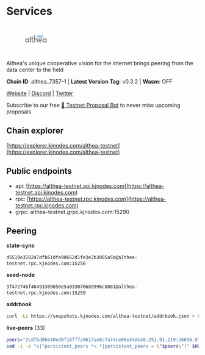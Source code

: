 # Services

<figure><img src="https://raw.githubusercontent.com/kj89/cosmos-images/main/logos/althea.png" alt=""><figcaption></figcaption></figure>

Althea's unique cooperative vision for the internet  brings peering from the data center to the field

**Chain ID**: althea_7357-1 | **Latest Version Tag**: v0.3.2 | **Wasm**: OFF

[Website](https://www.althea.net) | [Discord](https://discord.gg/ZTKWfpDs) | [Twitter](https://twitter.com/altheanetwork)



Subscribe to our free [🤖 Testnet Proposal Bot](https://t.me/kjnodes_testnet_proposal_bot) to never miss upcoming proposals


## Chain explorer
[https://explorer.kjnodes.com/althea-testnet](https://explorer.kjnodes.com/althea-testnet)

## Public endpoints

* api: [https://althea-testnet.api.kjnodes.com](https://althea-testnet.api.kjnodes.com)
* rpc: [https://althea-testnet.rpc.kjnodes.com](https://althea-testnet.rpc.kjnodes.com)
* grpc: althea-testnet.grpc.kjnodes.com:15290

## Peering

**state-sync**

```text
d5519e378247dfb61dfe90652d1fe3e2b3005a5b@althea-testnet.rpc.kjnodes.com:15256
```

**seed-node**

```text
3f472746f46493309650e5a033076689996c8881@althea-testnet.rpc.kjnodes.com:15259
```

**addrbook**
```bash
curl -Ls https://snapshots.kjnodes.com/althea-testnet/addrbook.json > $HOME/.althea/config/addrbook.json
```

**live-peers** (33)
```bash
peers="2cd7bd0bb40ed6f16ff7a9617ae8c7a74ce06e34@148.251.91.219:26656,975393744d620d9dcb8dfd21c0282a6285766523@176.57.184.215:26656,fd54b3d5e49c047dae61ca3a8e430f500eab783c@65.109.92.148:26656,5bad7ac6f006ee3b6f52dc91e85b5aae8e488233@194.163.149.53:26656,dc67cbe058b802aa34f64715b44474c462b4317b@65.108.237.224:36656,7eb055628aee375914d7d265ef4bc01ea692fe95@65.109.82.106:31656,a3ac64c5c84817f3694a866298399e6ad71ff26c@65.21.53.39:26656,c215cf295b05c1338fdf5070a7b2abde873f5a88@95.217.40.230:26656,019988ce47565ad683b7675216e8fbcb171b841c@107.155.125.170:26656,1d9a103d1e24c590bdfb577537eddd19a322f886@65.109.92.240:17886,c1c28d02ef687f2d80b8e4540d9297835e75b6f0@139.59.67.156:26656,cc542d9fb5f93780fc4004aa67f2b502686a24e8@144.76.27.79:61056,5df46d6901ca3487b640950cd0ffedd315536ca1@161.97.139.245:26656,6c3d7683bf40a521b7c22391fd6c989b46a2e0e2@78.46.106.75:27656,0037b2dc30933fa5c027a83be39f0061253ff83b@5.189.157.140:26656,24ae39234e1ceddc1585af9be8a6484edac79123@49.12.123.97:26656,17edf24237b1c2b5b196d344761f964407d05862@65.108.233.109:12456,ee22e048af133e8e83d594314a67b89be964eb37@138.201.225.104:47856,4f5eb5164329a61fc898ac75849ae873c8e539c9@66.172.36.135:14656,8af3c5f2e975150cbf2d57bea182c2ca0fb808d2@65.21.237.170:10456,ba247bdf826a9636a8276d6a00d8004755f6bb18@162.19.238.210:26656,0aac1fc75b4a613f6bb7d15c6250350d478227a6@66.45.231.30:11144,76932bbeb29836c6405329c21358d051ef6e33a3@65.109.65.163:21856,0d4220d2bbda711183a8db6f45c26b1541fa0d6a@65.109.116.204:21856,cd71580f8ab4af6beeaf867702a86ca6f9331f71@65.19.136.133:23296,937dcf8c45b7c64e5188a7036427f2ce86383035@95.165.89.222:24126,04917b5810df2a380c1b18d83f577f1aba550818@222.106.187.14:53300,bcec1c0df99526be43efa248491b87e8a2374ebe@94.130.26.9:26956,d5519e378247dfb61dfe90652d1fe3e2b3005a5b@65.109.68.190:52656,c1ad743c152d67dea9df71e3de2024cddd57c0cb@31.220.84.183:26656,90d692d481c1c4739ba8a7045b5552fa8d410901@88.99.164.158:17886,5b6c6d679904ded86d36397e8ea583c122f5ddbd@144.91.102.95:26656,13747f1f9960d19b72610cf7b59c2ec6d4eca27f@103.107.183.89:52656"
sed -i -e "s|^persistent_peers *=.*|persistent_peers = \"$peers\"|" $HOME/.althea/config/config.toml
```

